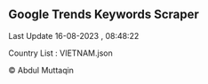 

## Google Trends Keywords Scraper 
 
Last Update 16-08-2023 , 08:48:22

Country List :
VIETNAM.json



© Abdul Muttaqin 
